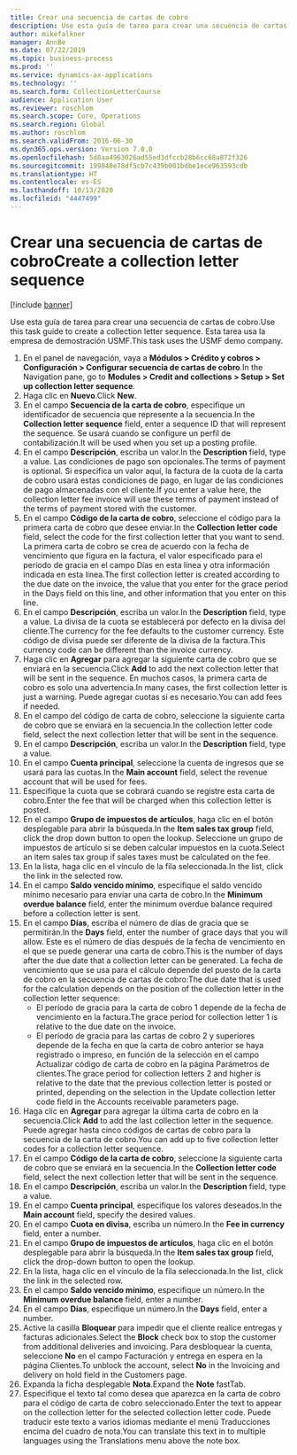 ```yaml
---
title: Crear una secuencia de cartas de cobro
description: Use esta guía de tarea para crear una secuencia de cartas de cobro.
author: mikefalkner
manager: AnnBe
ms.date: 07/22/2019
ms.topic: business-process
ms.prod: ''
ms.service: dynamics-ax-applications
ms.technology: ''
ms.search.form: CollectionLetterCourse
audience: Application User
ms.reviewer: roschlom
ms.search.scope: Core, Operations
ms.search.region: Global
ms.author: roschlom
ms.search.validFrom: 2016-06-30
ms.dyn365.ops.version: Version 7.0.0
ms.openlocfilehash: 5d8aa4963026ad55ed3dfccb28b6cc68a872f326
ms.sourcegitcommit: 199848e78df5cb7c439b001bdbe1ece963593cdb
ms.translationtype: HT
ms.contentlocale: es-ES
ms.lasthandoff: 10/13/2020
ms.locfileid: "4447499"
---
```

# <a name="create-a-collection-letter-sequence"></a><span data-ttu-id="26289-103">Crear una secuencia de cartas de cobro</span><span class="sxs-lookup"><span data-stu-id="26289-103">Create a collection letter sequence</span></span>

[!include [banner](../../includes/banner.md)]

<span data-ttu-id="26289-104">Use esta guía de tarea para crear una secuencia de cartas de cobro.</span><span class="sxs-lookup"><span data-stu-id="26289-104">Use this task guide to create a collection letter sequence.</span></span> <span data-ttu-id="26289-105">Esta tarea usa la empresa de demostración USMF.</span><span class="sxs-lookup"><span data-stu-id="26289-105">This task uses the USMF demo company.</span></span>

1. <span data-ttu-id="26289-106">En el panel de navegación, vaya a **Módulos > Crédito y cobros > Configuración > Configurar secuencia de cartas de cobro**.</span><span class="sxs-lookup"><span data-stu-id="26289-106">In the Navigation pane, go to **Modules > Credit and collections > Setup > Set up collection letter sequence**.</span></span>
2. <span data-ttu-id="26289-107">Haga clic en **Nuevo**.</span><span class="sxs-lookup"><span data-stu-id="26289-107">Click **New**.</span></span>
3. <span data-ttu-id="26289-108">En el campo **Secuencia de la carta de cobro**, especifique un identificador de secuencia que represente a la secuencia.</span><span class="sxs-lookup"><span data-stu-id="26289-108">In the **Collection letter sequence** field, enter a sequence ID that will represent the sequence.</span></span> <span data-ttu-id="26289-109">Se usará cuando se configure un perfil de contabilización.</span><span class="sxs-lookup"><span data-stu-id="26289-109">It will be used when you set up a posting profile.</span></span>
4. <span data-ttu-id="26289-110">En el campo **Descripción**, escriba un valor.</span><span class="sxs-lookup"><span data-stu-id="26289-110">In the **Description** field, type a value.</span></span>  <span data-ttu-id="26289-111">Las condiciones de pago son opcionales.</span><span class="sxs-lookup"><span data-stu-id="26289-111">The terms of payment is optional.</span></span> <span data-ttu-id="26289-112">Si especifica un valor aquí, la factura de la cuota de la carta de cobro usará estas condiciones de pago, en lugar de las condiciones de pago almacenadas con el cliente.</span><span class="sxs-lookup"><span data-stu-id="26289-112">If you enter a value here, the collection letter fee invoice will use these terms of payment instead of the terms of payment stored with the customer.</span></span>  
5. <span data-ttu-id="26289-113">En el campo **Código de la carta de cobro**, seleccione el código para la primera carta de cobro que desee enviar.</span><span class="sxs-lookup"><span data-stu-id="26289-113">In the **Collection letter code** field, select the code for the first collection letter that you want to send.</span></span> <span data-ttu-id="26289-114">La primera carta de cobro se crea de acuerdo con la fecha de vencimiento que figura en la factura, el valor especificado para el período de gracia en el campo Días en esta línea y otra información indicada en esta línea.</span><span class="sxs-lookup"><span data-stu-id="26289-114">The first collection letter is created according to the due date on the invoice, the value that you enter for the grace period in the Days field on this line, and other information that you enter on this line.</span></span>  
6. <span data-ttu-id="26289-115">En el campo **Descripción**, escriba un valor.</span><span class="sxs-lookup"><span data-stu-id="26289-115">In the **Description** field, type a value.</span></span> <span data-ttu-id="26289-116">La divisa de la cuota se establecerá por defecto en la divisa del cliente.</span><span class="sxs-lookup"><span data-stu-id="26289-116">The currency for the fee defaults to the customer currency.</span></span> <span data-ttu-id="26289-117">Este código de divisa puede ser diferente de la divisa de la factura.</span><span class="sxs-lookup"><span data-stu-id="26289-117">This currency code can be different than the invoice currency.</span></span>  
7. <span data-ttu-id="26289-118">Haga clic en **Agregar** para agregar la siguiente carta de cobro que se enviará en la secuencia.</span><span class="sxs-lookup"><span data-stu-id="26289-118">Click **Add** to add the next collection letter that will be sent in the sequence.</span></span> <span data-ttu-id="26289-119">En muchos casos, la primera carta de cobro es solo una advertencia.</span><span class="sxs-lookup"><span data-stu-id="26289-119">In many cases, the first collection letter is just a warning.</span></span> <span data-ttu-id="26289-120">Puede agregar cuotas si es necesario.</span><span class="sxs-lookup"><span data-stu-id="26289-120">You can add fees if needed.</span></span>  
8. <span data-ttu-id="26289-121">En el campo del código de carta de cobro, seleccione la siguiente carta de cobro que se enviará en la secuencia.</span><span class="sxs-lookup"><span data-stu-id="26289-121">In the collection letter code field, select the next collection letter that will be sent in the sequence.</span></span>
9. <span data-ttu-id="26289-122">En el campo **Descripción**, escriba un valor.</span><span class="sxs-lookup"><span data-stu-id="26289-122">In the **Description** field, type a value.</span></span>
10. <span data-ttu-id="26289-123">En el campo **Cuenta principal**, seleccione la cuenta de ingresos que se usará para las cuotas.</span><span class="sxs-lookup"><span data-stu-id="26289-123">In the **Main account** field, select the revenue account that will be used for fees.</span></span>
11. <span data-ttu-id="26289-124">Especifique la cuota que se cobrará cuando se registre esta carta de cobro.</span><span class="sxs-lookup"><span data-stu-id="26289-124">Enter the fee that will be charged when this collection letter is posted.</span></span>
12. <span data-ttu-id="26289-125">En el campo **Grupo de impuestos de artículos**, haga clic en el botón desplegable para abrir la búsqueda.</span><span class="sxs-lookup"><span data-stu-id="26289-125">In the **Item sales tax group** field, click the drop down button to open the lookup.</span></span> <span data-ttu-id="26289-126">Seleccione un grupo de impuestos de artículo si se deben calcular impuestos en la cuota.</span><span class="sxs-lookup"><span data-stu-id="26289-126">Select an item sales tax group if sales taxes must be calculated on the fee.</span></span>  
13. <span data-ttu-id="26289-127">En la lista, haga clic en el vínculo de la fila seleccionada.</span><span class="sxs-lookup"><span data-stu-id="26289-127">In the list, click the link in the selected row.</span></span>
14. <span data-ttu-id="26289-128">En el campo **Saldo vencido mínimo**, especifique el saldo vencido mínimo necesario para enviar una carta de cobro.</span><span class="sxs-lookup"><span data-stu-id="26289-128">In the **Minimum overdue balance** field, enter the minimum overdue balance required before a collection letter is sent.</span></span>
15. <span data-ttu-id="26289-129">En el campo **Días**, escriba el número de días de gracia que se permitirán.</span><span class="sxs-lookup"><span data-stu-id="26289-129">In the **Days** field, enter the number of grace days that you will allow.</span></span> <span data-ttu-id="26289-130">Este es el número de días después de la fecha de vencimiento en el que se puede generar una carta de cobro.</span><span class="sxs-lookup"><span data-stu-id="26289-130">This is the number of days after the due date that a collection letter can be generated.</span></span> <span data-ttu-id="26289-131">La fecha de vencimiento que se usa para el cálculo depende del puesto de la carta de cobro en la secuencia de cartas de cobro:</span><span class="sxs-lookup"><span data-stu-id="26289-131">The due date that is used for the calculation depends on the position of the collection letter in the collection letter sequence:</span></span>
    - <span data-ttu-id="26289-132">El período de gracia para la carta de cobro 1 depende de la fecha de vencimiento en la factura.</span><span class="sxs-lookup"><span data-stu-id="26289-132">The grace period for collection letter 1 is relative to the due date on the invoice.</span></span>
    - <span data-ttu-id="26289-133">El período de gracia para las cartas de cobro 2 y superiores depende de la fecha en que la carta de cobro anterior se haya registrado o impreso, en función de la selección en el campo Actualizar código de carta de cobro en la página Parámetros de clientes.</span><span class="sxs-lookup"><span data-stu-id="26289-133">The grace period for collection letters 2 and higher is relative to the date that the previous collection letter is posted or printed, depending on the selection in the Update collection letter code field in the Accounts receivable parameters page.</span></span>  
16. <span data-ttu-id="26289-134">Haga clic en **Agregar** para agregar la última carta de cobro en la secuencia.</span><span class="sxs-lookup"><span data-stu-id="26289-134">Click **Add** to add the last collection letter in the sequence.</span></span> <span data-ttu-id="26289-135">Puede agregar hasta cinco códigos de cartas de cobro para la secuencia de la carta de cobro.</span><span class="sxs-lookup"><span data-stu-id="26289-135">You can add up to five collection letter codes for a collection letter sequence.</span></span>  
17. <span data-ttu-id="26289-136">En el campo **Código de la carta de cobro**, seleccione la siguiente carta de cobro que se enviará en la secuencia.</span><span class="sxs-lookup"><span data-stu-id="26289-136">In the **Collection letter code** field, select the next collection letter that will be sent in the sequence.</span></span>
18. <span data-ttu-id="26289-137">En el campo **Descripción**, escriba un valor.</span><span class="sxs-lookup"><span data-stu-id="26289-137">In the **Description** field, type a value.</span></span>
19. <span data-ttu-id="26289-138">En el campo **Cuenta principal**, especifique los valores deseados.</span><span class="sxs-lookup"><span data-stu-id="26289-138">In the **Main account** field, specify the desired values.</span></span>
20. <span data-ttu-id="26289-139">En el campo **Cuota en divisa**, escriba un número.</span><span class="sxs-lookup"><span data-stu-id="26289-139">In the **Fee in currency** field, enter a number.</span></span>
21. <span data-ttu-id="26289-140">En el campo **Grupo de impuestos de artículos**, haga clic en el botón desplegable para abrir la búsqueda.</span><span class="sxs-lookup"><span data-stu-id="26289-140">In the **Item sales tax group** field, click the drop-down button to open the lookup.</span></span>
22. <span data-ttu-id="26289-141">En la lista, haga clic en el vínculo de la fila seleccionada.</span><span class="sxs-lookup"><span data-stu-id="26289-141">In the list, click the link in the selected row.</span></span>
23. <span data-ttu-id="26289-142">En el campo **Saldo vencido mínimo**, especifique un número.</span><span class="sxs-lookup"><span data-stu-id="26289-142">In the **Minimum overdue balance** field, enter a number.</span></span>
24. <span data-ttu-id="26289-143">En el campo **Días**, especifique un número.</span><span class="sxs-lookup"><span data-stu-id="26289-143">In the **Days** field, enter a number.</span></span>
25. <span data-ttu-id="26289-144">Active la casilla **Bloquear** para impedir que el cliente realice entregas y facturas adicionales.</span><span class="sxs-lookup"><span data-stu-id="26289-144">Select the **Block** check box to stop the customer from additional deliveries and invoicing.</span></span> <span data-ttu-id="26289-145">Para desbloquear la cuenta, seleccione **No** en el campo Facturación y entrega en espera en la página Clientes.</span><span class="sxs-lookup"><span data-stu-id="26289-145">To unblock the account, select **No** in the Invoicing and delivery on hold field in the Customers page.</span></span>  
26. <span data-ttu-id="26289-146">Expanda la ficha desplegable **Nota**.</span><span class="sxs-lookup"><span data-stu-id="26289-146">Expand the **Note** fastTab.</span></span>
27. <span data-ttu-id="26289-147">Especifique el texto tal como desea que aparezca en la carta de cobro para el código de carta de cobro seleccionado.</span><span class="sxs-lookup"><span data-stu-id="26289-147">Enter the text to appear on the collection letter for the selected collection letter code.</span></span> <span data-ttu-id="26289-148">Puede traducir este texto a varios idiomas mediante el menú Traducciones encima del cuadro de nota.</span><span class="sxs-lookup"><span data-stu-id="26289-148">You can translate this text in to multiple languages using the Translations menu above the note box.</span></span>  

